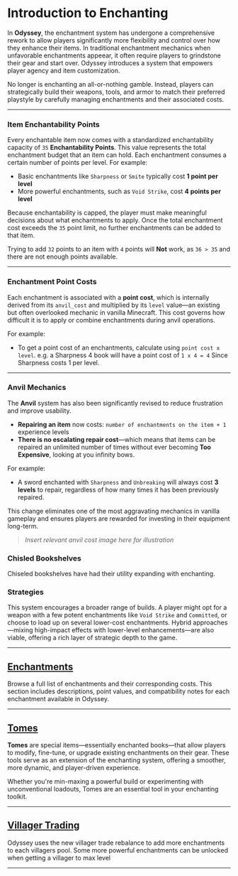 # Introduction to Enchanting

In **Odyssey**, the enchantment system has undergone a comprehensive rework to allow players significantly more flexibility and control over how they enhance their items. In traditional enchantment mechanics when unfavorable enchantments appeear, it often require players to grindstone their gear and start over.
Odyssey introduces a system that empowers player agency and item customization.

No longer is enchanting an all-or-nothing gamble. Instead, players can strategically build their weapons, tools, and armor to match their preferred playstyle by carefully managing enchantments and their associated costs.

---

### Item Enchantability Points

Every enchantable item now comes with a standardized enchantability capacity of `35` **Enchantability Points**. This value represents the total enchantment budget that an item can hold. Each enchantment consumes a certain number of points per level. For example:

* Basic enchantments like `Sharpness` or `Smite` typically cost **1 point per level**
* More powerful enchantments, such as `Void Strike`, cost **4 points per level**

Because enchantability is capped, the player must make meaningful decisions about what enchantments to apply. Once the total enchantment cost exceeds the `35` point limit, no further enchantments can be added to that item.

Trying to add `32` points to an item with `4` points will **Not** work, as `36 > 35` and there are not enough points available.

---

### Enchantment Point Costs

Each enchantment is associated with a **point cost**, which is internally derived from its `anvil_cost` and multiplied by its `level` value—an existing but often overlooked mechanic in vanilla Minecraft. This cost governs how difficult it is to apply or combine enchantments during anvil operations. 

For example:
- To get a point cost of an enchantments, calculate using `point cost x level`. e.g. a Sharpness 4 book will have a point cost of `1 x 4 = 4` Since Sharpness costs 1 per level.

---

### Anvil Mechanics

The **Anvil** system has also been significantly revised to reduce frustration and improve usability.

* **Repairing an item** now costs:
  `number of enchantments on the item + 1` experience levels
* **There is no escalating repair cost**—which means that items can be repaired an unlimited number of times without ever becoming **Too Expensive**, looking at you infinity bows.

For example:

* A sword enchanted with `Sharpness` and `Unbreaking` will always cost **3 levels** to repair, regardless of how many times it has been previously repaired.

This change eliminates one of the most aggravating mechanics in vanilla gameplay and ensures players are rewarded for investing in their equipment long-term. 

> *Insert relevant anvil cost image here for illustration*

### Chisled Bookshelves

Chiseled bookshelves have had their utility expanding with enchanting.

### Strategies

This system encourages a broader range of builds. A player might opt for a weapon with a few potent enchantments like `Void Strike` and `Committed`, or choose to load up on several lower-cost enchantments. Hybrid approaches—mixing high-impact effects with lower-level enhancements—are also viable, offering a rich layer of strategic depth to the game.

---

## [Enchantments](/enchanting/enchantments)

Browse a full list of enchantments and their corresponding costs. This section includes descriptions, point values, and compatibility notes for each enchantment available in Odyssey.

---

## [Tomes](/enchanting/tomes)

**Tomes** are special items—essentially enchanted books—that allow players to modify, fine-tune, or upgrade existing enchantments on their gear. These tools serve as an extension of the enchanting system, offering a smoother, more dynamic, and player-driven experience.

Whether you're min-maxing a powerful build or experimenting with unconventional loadouts, Tomes are an essential tool in your enchanting toolkit.

---

## [Villager Trading](/enchanting/villagers)

Odyssey uses the new villager trade rebalance to add more enchantments to each villagers pool. 
Some more powerful enchantments can be unlocked when getting a villager to max level

---